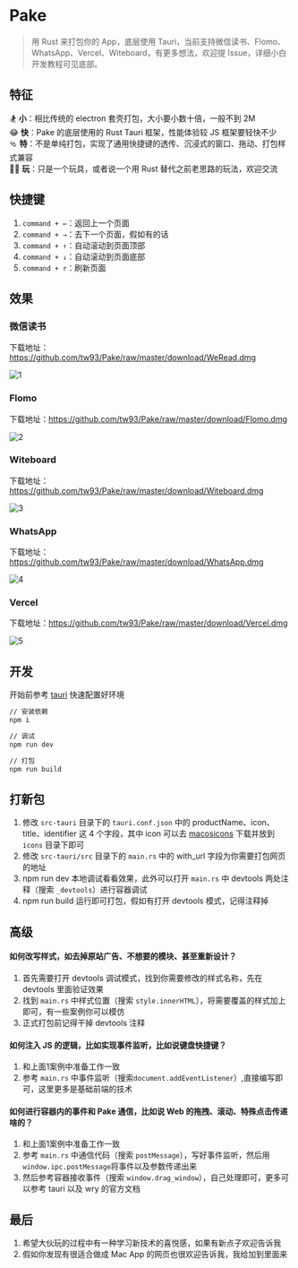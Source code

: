 # Pake

> 用 Rust 来打包你的 App，底层使用 Tauri，当前支持微信读书、Flomo、WhatsApp、Vercel、Witeboard，有更多想法，欢迎提 Issue，详细小白开发教程可见底部。

## 特征

🏂 **小**：相比传统的 electron 套壳打包，大小要小数十倍，一般不到 2M  
😂 **快**：Pake 的底层使用的 Rust Tauri 框架，性能体验较 JS 框架要轻快不少  
🩴 **特**：不是单纯打包，实现了通用快捷键的透传、沉浸式的窗口、拖动、打包样式兼容  
🤱🏻 **玩**：只是一个玩具，或者说一个用 Rust 替代之前老思路的玩法，欢迎交流  

## 快捷键

1. `command + ←`：返回上一个页面
2. `command + →`：去下一个页面，假如有的话
3. `command + ↑`：自动滚动到页面顶部
4. `command + ↓`：自动滚动到页面底部
5. `command + r`：刷新页面

## 效果

### 微信读书

下载地址：<https://github.com/tw93/Pake/raw/master/download/WeRead.dmg>

![1](https://cdn.fliggy.com/upic/ffUmdj.png)

### Flomo

下载地址：<https://github.com/tw93/Pake/raw/master/download/Flomo.dmg>

![2](https://cdn.fliggy.com/upic/B49SAc.png)

### Witeboard

下载地址：<https://github.com/tw93/Pake/raw/master/download/Witeboard.dmg>

![3](https://cdn.fliggy.com/upic/o5QY4c.png)

### WhatsApp

下载地址：<https://github.com/tw93/Pake/raw/master/download/WhatsApp.dmg>

![4](https://cdn.fliggy.com/upic/upAJMb.png)

### Vercel

下载地址：<https://github.com/tw93/Pake/raw/master/download/Vercel.dmg>

![5](https://cdn.fliggy.com/upic/CPVRnY.png)

## 开发

开始前参考 [tauri](https://tauri.app/v1/guides/getting-started/prerequisites#setting-up-macos) 快速配置好环境

```sh
// 安装依赖
npm i

// 调试
npm run dev

// 打包
npm run build
```

## 打新包

1. 修改 `src-tauri` 目录下的 `tauri.conf.json` 中的 productName、icon、title、identifier 这 4 个字段，其中 icon 可以去 [macosicons](https://macosicons.com/#/) 下载并放到 `icons` 目录下即可
2. 修改 `src-tauri/src` 目录下的 `main.rs` 中的 with_url 字段为你需要打包网页的地址
3. npm run dev 本地调试看看效果，此外可以打开 `main.rs` 中 devtools 两处注释（搜索 `_devtools`）进行容器调试
4. npm run build 运行即可打包，假如有打开 devtools 模式，记得注释掉

## 高级

#### 如何改写样式，如去掉原站广告、不想要的模块、甚至重新设计？

1. 首先需要打开 devtools 调试模式，找到你需要修改的样式名称，先在 devtools 里面验证效果
2. 找到 `main.rs` 中样式位置（搜索 `style.innerHTML`），将需要覆盖的样式加上即可，有一些案例你可以模仿
3. 正式打包前记得干掉 devtools 注释

#### 如何注入 JS 的逻辑，比如实现事件监听，比如说键盘快捷键？

1. 和上面1案例中准备工作一致
2. 参考 `main.rs` 中事件监听（搜索`document.addEventListener`）,直接编写即可，这里更多是基础前端的技术

#### 如何进行容器内的事件和 Pake 通信，比如说 Web 的拖拽、滚动、特殊点击传递啥的？

1. 和上面1案例中准备工作一致
2. 参考 `main.rs` 中通信代码（搜索 `postMessage`），写好事件监听，然后用 `window.ipc.postMessage`将事件以及参数传递出来
3. 然后参考容器接收事件（搜索 `window.drag_window`），自己处理即可，更多可以参考 tauri 以及 wry 的官方文档

## 最后

1. 希望大伙玩的过程中有一种学习新技术的喜悦感，如果有新点子欢迎告诉我
2. 假如你发现有很适合做成 Mac App 的网页也很欢迎告诉我，我给加到里面来
